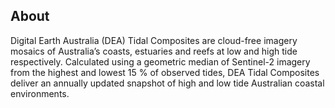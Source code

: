 ## About

Digital Earth Australia (DEA) Tidal Composites are cloud-free imagery mosaics of Australia’s coasts, estuaries and reefs at low and high tide respectively.
Calculated using a geometric median of Sentinel-2 imagery from the highest and lowest 15 % of observed tides, DEA Tidal Composites deliver an annually updated snapshot of high and low tide Australian coastal environments.